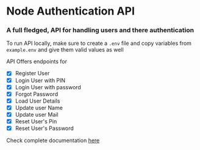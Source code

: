 # Node Authentication API

### A full fledged, API for handling users and there authentication

To run API locally, make sure to create a `.env` file and copy variables from `example.env` and give them valid values as well

API Offers endpoints for

- [x] Register User
- [x] Login User with PIN
- [x] Login User with password
- [x] Forgot Password
- [x] Load User Details
- [x] Update user Name
- [x] Update user Mail
- [x] Reset User's Pin
- [x] Reset User's Password

Check complete documentation [here](https://bit.ly/3aJeLCS)

